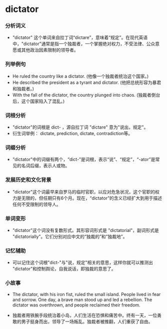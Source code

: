 # dictator

### 分析词义

  

*   "dictator" 这个单词来自拉丁词“dictare”，意味着“规定”。在现代英语中，"dictator"通常是指一个独裁者，一个掌握绝对权力，不受法律、公众意愿或其他政治因素限制的领导者。

  

### 列举例句

  

*   He ruled the country like a dictator. (他像一个独裁者统治这个国家。)
*   He described the president as a tyrant and dictator. (他把总统形容为暴君和独裁者。)
*   With the fall of the dictator, the country plunged into chaos. (独裁者倒台后，这个国家陷入了混乱。)

  

### 词根分析

  

*   "dictator"的词根是 dict- ，源自拉丁词 "dictare" 意为"说出，规定"。
*   衍生词举例： dictate, prediction, dictate, contradiction等。

  

### 词缀分析

  

*   "dictator"中的词缀有两个，“dict-”是词根，表示“说”、“规定”，“-ator”是常见的名词后缀，表示人或物。

  

### 发展历史和文化背景

  

*   "dictator"这个词最早来自罗马的临时官职，以应对危急状况，这个官职的权力是无限的，但任期只有6个月。现在，“dictator”的含义已经扩大到用于描述任何不受限制的领导人。

  

### 单词变形

  

*   "dictator"这个词没有复数形式。其形容词形式是 "dictatorial"，副词形式是 "dictatorially"。它们分别对应中文的“独裁的”和“独裁地”。

  

### 记忆辅助

  

*   可以记住这个词根"dict-"与"说，规定"相关的意思，这样你就可以推测出 "dictator"和控制舆论，自我说话，即独裁的意思了。

  

### 小故事

  

*   The dictator, with his iron fist, ruled the small island. People lived in fear and sorrow. One day, a brave man stood up and led a rebellion. The dictator was overthrown, and people reclaimed their freedom.
    
      
    
*   独裁者用铁腕手段统治着小岛，人们生活在恐惧和痛苦中。终有一天，一位勇敢的男子挺身而出，领导了一场叛乱。独裁者被推翻，人们重获了自由。
